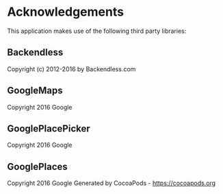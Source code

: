 # Acknowledgements
This application makes use of the following third party libraries:

## Backendless

Copyright (c) 2012-2016 by Backendless.com

## GoogleMaps

Copyright 2016 Google

## GooglePlacePicker

Copyright 2016 Google

## GooglePlaces

Copyright 2016 Google
Generated by CocoaPods - https://cocoapods.org
